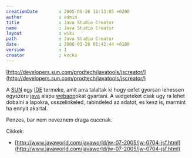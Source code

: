 ```yaml
---
creationDate        : 2005-06-26 11:13:05 +0200 
author              : admin 
title               : Java Studio Creator 
name                : Java Studio Creator 
layout              : wiki 
path                : Java Studio Creator 
date                : 2006-03-26 01:42:44 +0100 
version             : 1 
creator             : kocka 
---
```

[http://developers.sun.com/prodtech/javatools/jscreator/](http://developers.sun.com/prodtech/javatools/jscreator/)

A [SUN](Sun.html) egy [IDE](IDE.html) termeke, amit arra talaltak ki hogy cefet gyorsan lehessen egyszeru [java](java.html) alapu [webapp](webapp.html)okat gyartani. A widgeteket csak ugy ra lehet dobalni a lapokra, osszelinkeled, rabindeled az adatot, es kesz is, marmint ha ennyit akartal.

Penzes, bar nem neveznem draga cuccnak.

Cikkek:

*   [http://www.javaworld.com/javaworld/jw-07-2005/jw-0704-jsf.html](http://www.javaworld.com/javaworld/jw-07-2005/jw-0704-jsf.html)
